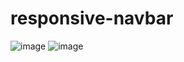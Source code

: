# responsive-navbar

![image](https://user-images.githubusercontent.com/115239975/215492355-c43d94d5-91ea-446e-8e98-280643714594.png)
![image](https://user-images.githubusercontent.com/115239975/215492477-75b6f10d-cbc3-4945-acfd-e29f40f87e0c.png)

